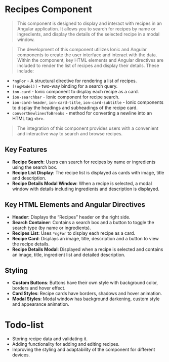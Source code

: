 # Recipes Component

> This component is designed to display and interact with recipes in an Angular application. It allows you to search for recipes by name or ingredients, and display the details of the selected recipe in a modal window.

> The development of this component utilizes Ionic and Angular components to create the user interface and interact with the data. Within the component, key HTML elements and Angular directives are included to render the list of recipes and display their details. These include:

- `*ngFor` - A structural directive for rendering a list of recipes.
- `[(ngModel)]` - two-way binding for a search query.
- `ion-card` - Ionic component to display each recipe as a card.
- `ion-searchbar` - Ionic component for recipe search.
- `ion-card-header`, `ion-card-title`, `ion-card-subtitle` - Ionic components to display the headings and subheadings of the recipe card.
- `convertNewlinesToBreaks` - method for converting a newline into an HTML tag `<br>`.

> The integration of this component provides users with a convenient and interactive way to search and browse recipes.

## Key Features

- **Recipe Search**: Users can search for recipes by name or ingredients using the search box.
- **Recipe List Display**: The recipe list is displayed as cards with image, title and description.
- **Recipe Details Modal Window**: When a recipe is selected, a modal window with details including ingredients and description is displayed.

## Key HTML Elements and Angular Directives

- **Header**: Displays the “Recipes” header on the right side.
- **Search Container**: Contains a search box and a button to toggle the search type (by name or ingredients).
- **Recipes List**: Uses `*ngFor` to display each recipe as a card.
- **Recipe Card**: Displays an image, title, description and a button to view the recipe details.
- **Recipe Details Modal**: Displayed when a recipe is selected and contains an image, title, ingredient list and detailed description.

## Styling

- **Custom Buttons**: Buttons have their own style with background color, borders and hover effect.
- **Card Styles**: Recipe cards have borders, shadows and hover animation.
- **Modal Styles**: Modal window has background darkening, custom style and appearance animation.

# Todo-list

- Storing recipe data and validating it.
- Adding functionality for adding and editing recipes.
- Improving the styling and adaptability of the component for different devices.
